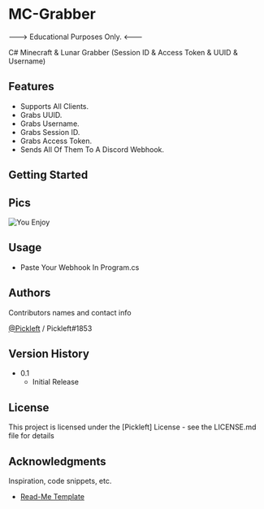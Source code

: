 # MC-Grabber

---> Educational Purposes Only. <---

C# Minecraft & Lunar Grabber (Session ID & Access Token & UUID & Username)

## Features 

* Supports All Clients.
* Grabs UUID.
* Grabs Username.
* Grabs Session ID.
* Grabs Access Token.
* Sends All Of Them To A Discord Webhook.


## Getting Started

## Pics

![You Enjoy](https://imgur.com/a/PgcHqIy)


## Usage

* Paste Your Webhook In Program.cs

## Authors

Contributors names and contact info

[@Pickleft](https://twitter.com/Pickleft) / Pickleft#1853

## Version History

* 0.1
    * Initial Release

## License

This project is licensed under the [Pickleft] License - see the LICENSE.md file for details

## Acknowledgments

Inspiration, code snippets, etc.
* [Read-Me Template](https://gist.github.com/DomPizzie/7a5ff55ffa9081f2de27c315f5018afc)
